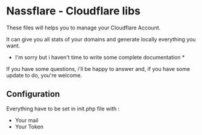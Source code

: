 Nassflare - Cloudflare libs
================================

These files will helps you to manage your Cloudflare Account.

It can give you all stats of your domains and generate locally everything you want.

* I'm sorry but i haven't time to write some complete documentation *

If you have some questions, i'll be happy to answer and, if you have some update to do, you're welcome.


Configuration
-------------------------

Everything have to be set in init.php file with :
* Your mail
* Your Token